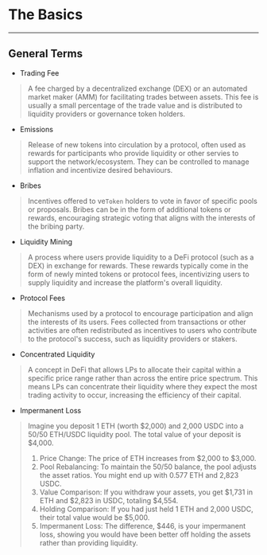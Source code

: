 # The Basics

---

## General Terms

* Trading Fee
> A fee charged by a decentralized exchange (DEX) or an automated market maker (AMM) for facilitating trades between assets. This fee is usually a small percentage of the trade value and is distributed to liquidity providers or governance token holders.

* Emissions
> Release of new tokens into circulation by a protocol, often used as rewards for participants who provide liquidity or other servies to support the network/ecosystem. They can be controlled to manage inflation and incentivize desired behaviours.

* Bribes
> Incentives offered to ve`Token` holders to vote in favor of specific pools or proposals. Bribes can be in the form of additional tokens or rewards, encouraging strategic voting that aligns with the interests of the bribing party.

* Liquidity Mining
> A process where users provide liquidity to a DeFi protocol (such as a DEX) in exchange for rewards. These rewards typically come in the form of newly minted tokens or protocol fees, incentivizing users to supply liquidity and increase the platform's overall liquidity.

* Protocol Fees
> Mechanisms used by a protocol to encourage participation and align the interests of its users. Fees collected from transactions or other activities are often redistributed as incentives to users who contribute to the protocol's success, such as liquidity providers or stakers.

* Concentrated Liquidity
> A concept in DeFi that allows LPs to allocate their capital within a specific price range rather than across the entire price spectrum. This means LPs can concentrate their liquidity where they expect the most trading activity to occur, increasing the efficiency of their capital.

* Impermanent Loss
> Imagine you deposit 1 ETH (worth $2,000) and 2,000 USDC into a 50/50 ETH/USDC liquidity pool. The total value of your deposit is $4,000.
>
> 1.  Price Change: The price of ETH increases from $2,000 to $3,000.
> 2.  Pool Rebalancing: To maintain the 50/50 balance, the pool adjusts the asset ratios. You might end up with 0.577 ETH and 2,823 USDC.
> 3.  Value Comparison: If you withdraw your assets, you get $1,731 in ETH and $2,823 in USDC, totaling $4,554.
> 4.  Holding Comparison: If you had just held 1 ETH and 2,000 USDC, their total value would be $5,000.
> 5.  Impermanent Loss: The difference, $446, is your impermanent loss, showing you would have been better off holding the assets rather than providing liquidity.
